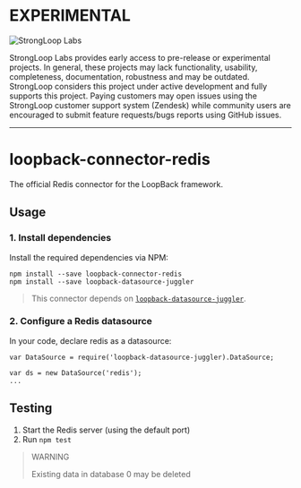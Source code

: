 # EXPERIMENTAL

![StrongLoop Labs](http://docs.strongloop.com/download/thumbnails/5310165/StrongLoop%20Labs%20Logo%20Cropped.png "StrongLoop Labs")

StrongLoop Labs provides early access to pre-release or experimental projects.
In general, these projects may lack functionality, usability, completeness,
documentation, robustness and may be outdated. StrongLoop considers this project
under active development and fully supports this project. Paying customers may
open issues using the StrongLoop customer support system (Zendesk) while
community users are encouraged to submit feature requests/bugs reports using
GitHub issues.

---

# loopback-connector-redis

The official Redis connector for the LoopBack framework.

## Usage


### 1. Install dependencies

Install the required dependencies via NPM:

```
npm install --save loopback-connector-redis
npm install --save loopback-datasource-juggler
```

> This connector depends on [`loopback-datasource-juggler`](https://github.com/strongloop/loopback-datasource-juggler).

### 2. Configure a Redis datasource

In your code, declare redis as a datasource:

```
var DataSource = require('loopback-datasource-juggler).DataSource;

var ds = new DataSource('redis');
...
```

## Testing

1. Start the Redis server (using the default port)
2. Run `npm test`

> WARNING
> 
> Existing data in database 0 may be deleted
